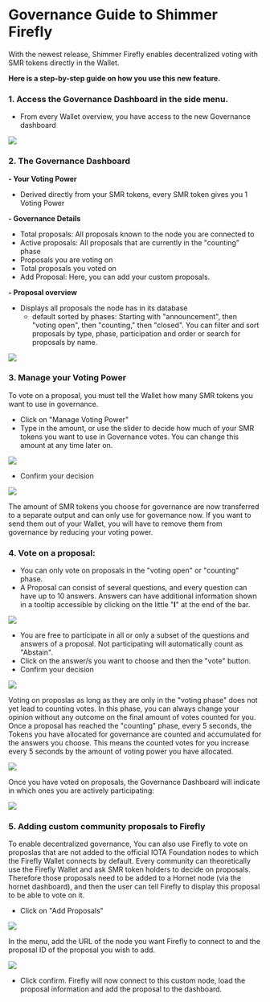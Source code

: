 # Governance Guide to Shimmer Firefly

With the newest release, Shimmer Firefly enables decentralized voting with SMR tokens directly in the Wallet. 

**Here is a step-by-step guide on how you use this new feature.**

### **1. Access the Governance Dashboard in the side menu.**
- From every Wallet overview, you have access to the new Governance dashboard

![](https://i.imgur.com/o0yfbPN.png)

### **2. The Governance Dashboard** 

**- Your Voting Power**
- Derived directly from your SMR tokens, every SMR token gives you 1 Voting Power

**- Governance Details**

- Total proposals: All proposals known to the node you are connected to
- Active proposals: All proposals that are currently in the "counting" phase
- Proposals you are voting on 
- Total proposals you voted on
- Add Proposal: Here, you can add your custom proposals.

**- Proposal overview**
- Displays all proposals the node has in its database 
    - default sorted by phases: Starting with "announcement", then "voting open", then "counting," then "closed". You can filter and sort proposals by type, phase, participation and order or search for proposals by name.


![](https://i.imgur.com/udSzpUX.png)

### **3. Manage your Voting Power**
To vote on a proposal, you must tell the Wallet how many SMR tokens you want to use in governance. 

- Click on "Manage Voting Power"
- Type in the amount, or use the slider to decide how much of your SMR tokens you want to use in Governance votes. You can change this amount at any time later on.

![](https://i.imgur.com/16uuWPh.png)

- Confirm your decision

![](https://i.imgur.com/oPuAHjF.png)

The amount of SMR tokens you choose for governance are now transferred to a separate output and can only use for governance now. If you want to send them out of your Wallet, you will have to remove them from governance by reducing your voting power.

### **4. Vote on a proposal:**

- You can only vote on proposals in the "voting open" or "counting" phase.
- A Proposal can consist of several questions, and every question can have up to 10 answers. Answers can have additional information shown in a tooltip accessible by clicking on the little "**I**" at the end of the bar.

![](https://i.imgur.com/b7FkzxV.png)

- You are free to participate in all or only a subset of the questions and answers of a proposal. Not participating will automatically count as "Abstain".
- Click on the answer/s you want to choose and then the "vote" button.
- Confirm your decision

![](https://i.imgur.com/4mMk1SM.png)


Voting on proposlas as long as they are only in the "voting phase" does not yet lead to counting votes. 
In this phase, you can always change your opinion without any outcome on the final amount of votes counted for you.
Once a proposal has reached the "counting" phase, every 5 seconds, the Tokens you have allocated for governance are counted and accumulated for the answers you choose. 
This means the counted votes for you increase every 5 seconds by the amount of voting power you have allocated.

![](https://i.imgur.com/2hgMTWO.png)


Once you have voted on proposals, the Governance Dashboard will indicate in which ones you are actively participating:

![](https://i.imgur.com/27DqFe4.png)


### **5. Adding custom community proposals to Firefly**

To enable decentralized governance, You can also use Firefly to vote on proposlas that are not added to the official IOTA Foundation nodes to which the Firefly Wallet connects by default. 
Every community can theoretically use the Firefly Wallet and ask SMR token holders to decide on proposals. Therefore those proposals need to be added to a Hornet node (via the hornet dashboard), and then the user can tell Firefly to display this proposal to be able to vote on it.

- Click on "Add Proposals"

![](https://i.imgur.com/QzmdgnN.png)

In the menu, add the URL of the node you want Firefly to connect to and the proposal ID of the proposal you wish to add.


![](https://i.imgur.com/bezrsXj.png)


- Click confirm. Firefly will now connect to this custom node, load the proposal information and add the proposal to the dashboard.







